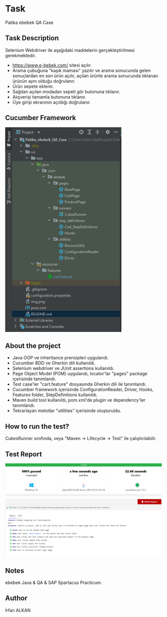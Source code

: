 # Task 
Patika ebebek QA Case

## Task Description
Selenium Webdriver ile aşağıdaki maddelerin gerçekleştirilmesi gerekmektedir.

* https://www.e-bebek.com/ sitesi açılır.
* Arama çubuğuna "kaşık maması" yazılır ve arama sonucunda gelen sonuçlardan en son ürün açılır, açılan ürünle arama sonucunda tıklanan ürünün aynı olduğu doğrulanır.
* Ürün sepete eklenir.
* Sağdan açılan modadan sepeti gör butonuna tıklanır.
* Alışverişi tamamla butonuna tıklanır.
* Üye girişi ekranının açıldığı doğrulanır.

## Cucumber Framework
![img_1.png](framework.png)

## About the project
* Java OOP ve inheritance prensipleri uygulandı.
* Cucumber BDD ve Gherkin dili kullanıldı.
* Selenium webdriver ve JUnit assertions kullanıldı.
* Page Object Model (POM) uygulandı, locator'lar "pages" package içerisinde tanımlandı.
* Test case'ler "cart.feature" dosyasında Gherkin dili ile tanımlandı.
* Cucumber framework içerisinde ConfigurationReader, Driver, Hooks, Features folder, StepDefinitions kullanıldı.
* Maven build tool kullanıldı, pom.xml'de plugin ve dependency'ler tanımlandı.
* Tekrarlayan metotlar "utilities" içerisinde oluşturuldu.

## How to run the test?
CukesRunner sınıfında, veya "Maven -> Lifecycle -> Test" ile çalıştırılabilir.

## Test Report
![img_2.png](testReport.png)

## Notes
ebebek Java & QA & SAP Spartacus Practicum.

## Author
İrfan ALKAN
